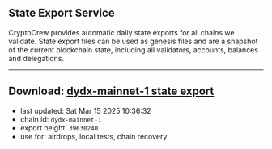 ## State Export Service
CryptoCrew provides automatic daily state exports for all chains we validate. State export files can be used as genesis files and are a snapshot of the current blockchain state, including all validators, accounts, balances and delegations.

---
**Download: [dydx-mainnet-1 state export](https://dl-tyo.ccvalidators.com/SERVICE/dydx/dydx-mainnet-1_export_39630240.json)**
---

- last updated: Sat Mar 15 2025 10:36:32
- chain id: `dydx-mainnet-1`
- export height: `39630240`
- use for: airdrops, local tests, chain recovery
